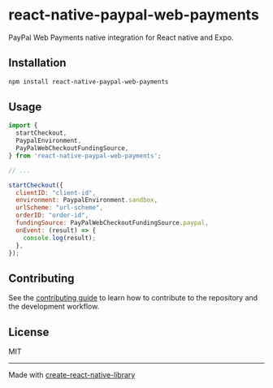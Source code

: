 # react-native-paypal-web-payments

PayPal Web Payments native integration for React native and Expo.


## Installation

```sh
npm install react-native-paypal-web-payments
```

## Usage


```js
import {
  startCheckout,
  PaypalEnvironment,
  PayPalWebCheckoutFundingSource,
} from 'react-native-paypal-web-payments';

// ...

startCheckout({
  clientID: "client-id",
  environment: PaypalEnvironment.sandbox,
  urlScheme: "url-scheme",
  orderID: "order-id",
  fundingSource: PayPalWebCheckoutFundingSource.paypal,
  onEvent: (result) => {
    console.log(result);
  },
});
```


## Contributing

See the [contributing guide](CONTRIBUTING.md) to learn how to contribute to the repository and the development workflow.

## License

MIT

---

Made with [create-react-native-library](https://github.com/callstack/react-native-builder-bob)
